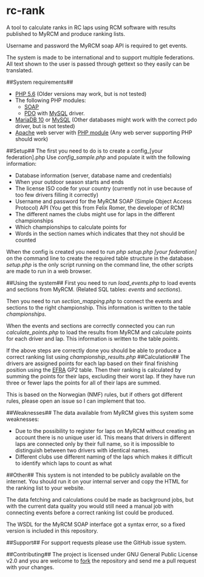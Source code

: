 # rc-rank
A tool to calculate ranks in RC laps using RCM software with results published to MyRCM and produce ranking lists.

Username and password the MyRCM soap API is required to get events.

The system is made to be international and to support multiple federations. All text shown to the user is passed through gettext so they easily can be translated.

##System requirements##
* [PHP 5.6](http://php.net/) (Older versions may work, but is not tested)
* The following PHP modules:
  - [SOAP](http://php.net/manual/en/book.soap.php)
  - [PDO](http://php.net/manual/en/book.pdo.php) with [MySQL](http://php.net/manual/en/ref.pdo-mysql.php) driver.
* [MariaDB 10](https://mariadb.org/) or [MySQL](http://www.mysql.com/products/community/) (Other databases might work with the correct pdo driver, but is not tested)
* [Apache](https://httpd.apache.org/) web server with [PHP module](http://php.net/manual/en/install.unix.apache2.php) (Any web server supporting PHP should work)

##Setup##
The first you need to do is to create a config\_[your federation].php
Use *config_sample.php* and populate it with the following information:

* Database information (server, database name and credentials)
* When your outdoor season starts and ends
* The license ISO code for your country (currently not in use because of too few drivers filling it correctly)
* Username and password for the MyRCM SOAP (Simple Object Access Protocol) API (You get this from Felix Romer, the developer of RCM)
* The different names the clubs might use for laps in the different championships
* Which championships to calculate points for
* Words in the section names which indicates that they not should be counted

When the config is created you need to run *php setup.php [your federation]* on the command line to create the required table structure in the database.
*setup.php* is the only script running on the command line, the other scripts are made to run in a web browser.

##Using the system##
First you need to run *load\_events.php* to load events and sections from MyRCM. (Related SQL tables: *events* and *sections*).

Then you need to run *section\_mapping.php* to connect the events and sections to the right championship. This information is written to the table *championships*.

When the events and sections are correctly connected you can run *calculate\_points.php* to load the results from MyRCM and calculate points for each driver and lap. This information is written to the table *points*.

If the above steps are correctly done you should be able to produce a correct ranking list using *championship_results.php*
##Calculation##
The drivers are assigned points for each lap based on their final finishing position using the [EFRA](http://news.efra.ws/fileadmin/documents/2011/03/Handb11General.pdf) GP2 table.
Then their ranking is calculated by summing the points for their laps, excluding their worst lap. If they have run three or fewer laps the points for all of their laps are summed.

This is based on the Norwegian (NMF) rules, but if others got different rules, please open an issue so I can implement that too.

##Weaknesses##
The data available from MyRCM gives this system some weaknesses:

* Due to the possibility to register for laps on MyRCM without creating an account there is no unique user id. This means that drivers in different laps are connected only by their full name, so it is impossible to distinguish between two drivers with identical names.
* Different clubs use different naming of the laps which makes it difficult to identify which laps to count as what


##Other##
This system is not intended to be publicly available on the internet.
You should run it on your internal server and copy the HTML for the ranking list to your website.

The data fetching and calculations could be made as background jobs, but with the current data quality you would still need a manual job with connecting events before a correct ranking list could be produced.

The WSDL for the MyRCM SOAP interface got a syntax error, so a fixed version is included in this repository. 

##Support##
For support requests please use the GitHub issue system.

##Contributing##
The project is licensed under GNU General Public License v2.0 and you are welcome to [fork](https://help.github.com/articles/fork-a-repo/) the repository and send me a pull request with your changes.